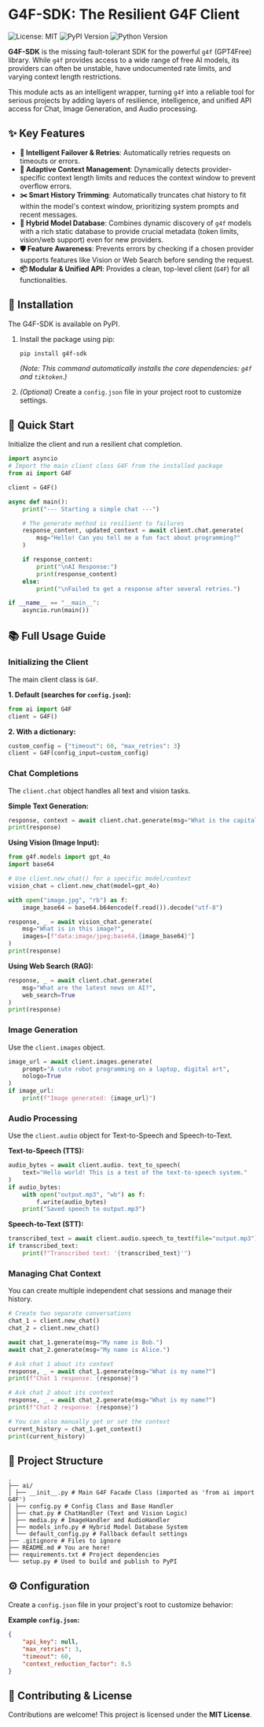 # G4F-SDK: The Resilient G4F Client

![License: MIT](https://img.shields.io/badge/License-MIT-yellow.svg)
![PyPI Version](https://img.shields.io/pypi/v/g4f-sdk)
![Python Version](https://img.shields.io/badge/python-3.9+-blue.svg)

**G4F-SDK** is the missing fault-tolerant SDK for the powerful `g4f` (GPT4Free) library. While `g4f` provides access to a wide range of free AI models, its providers can often be unstable, have undocumented rate limits, and varying context length restrictions.

This module acts as an intelligent wrapper, turning `g4f` into a reliable tool for serious projects by adding layers of resilience, intelligence, and unified API access for Chat, Image Generation, and Audio processing.

## ✨ Key Features

* **🧠 Intelligent Failover & Retries**: Automatically retries requests on timeouts or errors.
* **📏 Adaptive Context Management**: Dynamically detects provider-specific context length limits and reduces the context window to prevent overflow errors.
* **✂️ Smart History Trimming**: Automatically truncates chat history to fit within the model's context window, prioritizing system prompts and recent messages.
* **🔮 Hybrid Model Database**: Combines dynamic discovery of `g4f` models with a rich static database to provide crucial metadata (token limits, vision/web support) even for new providers.
* **🛡️ Feature Awareness**: Prevents errors by checking if a chosen provider supports features like Vision or Web Search before sending the request.
* **📦 Modular & Unified API**: Provides a clean, top-level client (`G4F`) for all functionalities.

## 🔧 Installation

The G4F-SDK is available on PyPI.

1. Install the package using pip:
    ```bash
    pip install g4f-sdk
    ```
    *(Note: This command automatically installs the core dependencies: `g4f` and `tiktoken`.)*

2. *(Optional)* Create a `config.json` file in your project root to customize settings.

## 🚀 Quick Start

Initialize the client and run a resilient chat completion.

```python
import asyncio
# Import the main client class G4F from the installed package
from ai import G4F

client = G4F()

async def main():
    print("--- Starting a simple chat ---")

    # The generate method is resilient to failures
    response_content, updated_context = await client.chat.generate(
        msg="Hello! Can you tell me a fun fact about programming?"
    )

    if response_content:
        print("\nAI Response:")
        print(response_content)
    else:
        print("\nFailed to get a response after several retries.")

if __name__ == "__main__":
    asyncio.run(main())
```

## 📚 Full Usage Guide

### Initializing the Client

The main client class is `G4F`.

**1. Default (searches for `config.json`):**
```python
from ai import G4F
client = G4F()
```

**2. With a dictionary:**
```python
custom_config = {"timeout": 60, "max_retries": 3}
client = G4F(config_input=custom_config)
```

### Chat Completions

The `client.chat` object handles all text and vision tasks.

**Simple Text Generation:**
```python
response, context = await client.chat.generate(msg="What is the capital of France?")
print(response)
```

**Using Vision (Image Input):**
```python
from g4f.models import gpt_4o
import base64

# Use client.new_chat() for a specific model/context
vision_chat = client.new_chat(model=gpt_4o)

with open("image.jpg", "rb") as f:
    image_base64 = base64.b64encode(f.read()).decode("utf-8")

response, _ = await vision_chat.generate(
    msg="What is in this image?",
    images=[f"data:image/jpeg;base64,{image_base64}"]
)
print(response)
```

**Using Web Search (RAG):**
```python
response, _ = await client.chat.generate(
    msg="What are the latest news on AI?",
    web_search=True
)
print(response)
```

### Image Generation

Use the `client.images` object.

```python
image_url = await client.images.generate(
    prompt="A cute robot programming on a laptop, digital art",
    nologo=True 
)
if image_url:
    print(f"Image generated: {image_url}")
```

### Audio Processing

Use the `client.audio` object for Text-to-Speech and Speech-to-Text.

**Text-to-Speech (TTS):**
```python
audio_bytes = await client.audio. text_to_speech(
    text="Hello world! This is a test of the text-to-speech system."
)
if audio_bytes:
    with open("output.mp3", "wb") as f:
        f.write(audio_bytes)
    print("Saved speech to output.mp3")
```

**Speech-to-Text (STT):**
```python
transcribed_text = await client.audio.speech_to_text(file="output.mp3")
if transcribed_text:
    print(f"Transcribed text: '{transcribed_text}'")
```

### Managing Chat Context

You can create multiple independent chat sessions and manage their history.

```python
# Create two separate conversations
chat_1 = client.new_chat()
chat_2 = client.new_chat()

await chat_1.generate(msg="My name is Bob.")
await chat_2.generate(msg="My name is Alice.")

# Ask chat 1 about its context
response, _ = await chat_1.generate(msg="What is my name?")
print(f"Chat 1 response: {response}")

# Ask chat 2 about its context
response, _ = await chat_2.generate(msg="What is my name?")
print(f"Chat 2 response: {response}")

# You can also manually get or set the context
current_history = chat_1.get_context()
print(current_history)
```

## 📂 Project Structure

```
.
├── ai/
│ ├── __init__.py # Main G4F Facade Class (imported as 'from ai import G4F')
│ ├── config.py # Config Class and Base Handler
│ ├── chat.py # ChatHandler (Text and Vision Logic)
│ ├── media.py # ImageHandler and AudioHandler
│ ├── models_info.py # Hybrid Model Database System
│ └── default_config.py # Fallback default settings
├── .gitignore # Files to ignore
├── README.md # You are here!
├── requirements.txt # Project dependencies
└── setup.py # Used to build and publish to PyPI
```

## ⚙️ Configuration

Create a `config.json` file in your project's root to customize behavior:

**Example `config.json`:**
```json
{
    "api_key": null,
    "max_retries": 3,
    "timeout": 60,
    "context_reduction_factor": 0.5
}
```

## 🤝 Contributing & License

Contributions are welcome! This project is licensed under the **MIT License**.